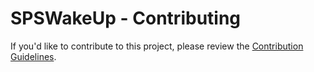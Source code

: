 # SPSWakeUp - Contributing

If you'd like to contribute to this project, please review the [Contribution Guidelines](https://github.com/PowerShell/DscResources/blob/master/CONTRIBUTING.md).
